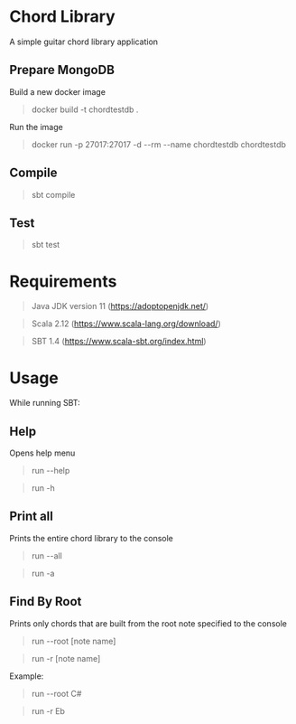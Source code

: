 # Chord Library
A simple guitar chord library application

## Prepare MongoDB
Build a new docker image
>docker build -t chordtestdb .

Run the image
>docker run -p 27017:27017 -d --rm --name chordtestdb chordtestdb

## Compile
>sbt compile

## Test
>sbt test

# Requirements
>Java JDK version 11 (https://adoptopenjdk.net/)

>Scala 2.12 (https://www.scala-lang.org/download/)

>SBT 1.4 (https://www.scala-sbt.org/index.html)

# Usage
While running SBT:

## Help
Opens help menu
>run --help

>run -h

## Print all
Prints the entire chord library to the console
>run --all

>run -a

## Find By Root
Prints only chords that are built from the root note specified to the console
>run --root [note name]

>run -r [note name]

Example:
>run --root C#

>run -r Eb